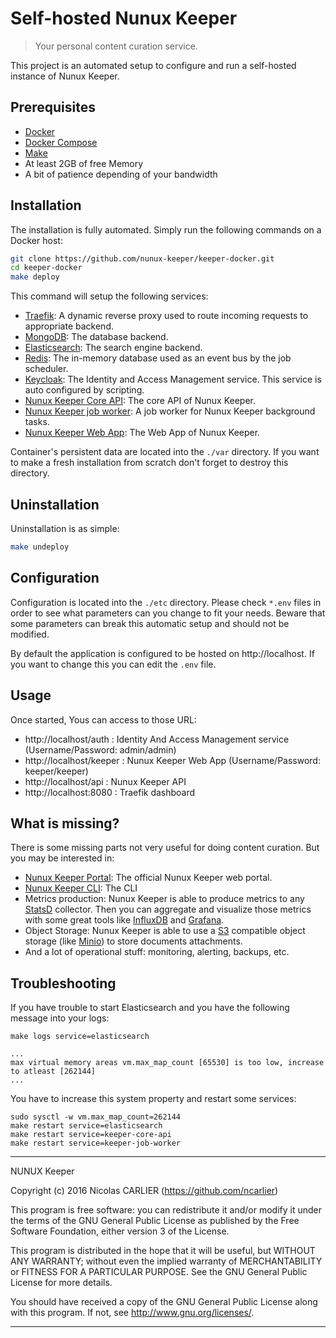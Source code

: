 # Self-hosted Nunux Keeper

> Your personal content curation service.

This project is an automated setup to configure and run a self-hosted instance
of Nunux Keeper.

## Prerequisites

* [Docker][docker]
* [Docker Compose][docker-compose]
* [Make][make]
* At least 2GB of free Memory
* A bit of patience depending of your bandwidth

## Installation

The installation is fully automated. Simply run the following commands on a
Docker host:

```bash
git clone https://github.com/nunux-keeper/keeper-docker.git
cd keeper-docker
make deploy
```

This command will setup the following services:

- [Traefik][traefik]: A dynamic reverse proxy used to route incoming requests to
  appropriate backend.
- [MongoDB][mongodb]: The database backend.
- [Elasticsearch][elasticsearch]: The search engine backend.
- [Redis][redis]: The in-memory database used as an event bus by the job
  scheduler.
- [Keycloak][keycloak]: The Identity and Access Management service. This service
  is auto configured by scripting.
- [Nunux Keeper Core API][nunux-keeper-core-api]: The core API of Nunux Keeper.
- [Nunux Keeper job worker][nunux-keeper-job-worker]: A job worker for Nunux
  Keeper background tasks.
- [Nunux Keeper Web App][nunux-keeper-web-app]: The Web App of Nunux Keeper.

Container's persistent data are located into the `./var` directory. If you want
to make a fresh installation from scratch don't forget to destroy this
directory.

## Uninstallation

Uninstallation is as simple:

```bash
make undeploy
```

## Configuration

Configuration is located into the `./etc` directory. Please check `*.env` files
in order to see what parameters can you change to fit your needs.
Beware that some parameters can break this automatic setup and should not be
modified.

By default the application is configured to be hosted on http://localhost. If
you want to change this you can edit the `.env` file.

## Usage

Once started, Yous can access to those URL:

- http://localhost/auth : Identity And Access Management service
  (Username/Password: admin/admin)
- http://localhost/keeper : Nunux Keeper Web App (Username/Password:
  keeper/keeper)
- http://localhost/api : Nunux Keeper API
- http://localhost:8080 : Traefik dashboard

## What is missing?

There is some missing parts not very useful for doing content curation. But you
may be interested in:

- [Nunux Keeper Portal][nunux-keeper-web-portal]: The official Nunux Keeper web
  portal.
- [Nunux Keeper CLI][nunux-keeper-cli]: The CLI
- Metrics production: Nunux Keeper is able to produce metrics to any
  [StatsD][statsd] collector. Then you can aggregate and visualize those metrics
  with some great tools like [InfluxDB][influxdb] and [Grafana][grafana].
- Object Storage: Nunux Keeper is able to use a [S3][s3] compatible object
  storage (like [Minio][minio]) to store documents attachments.
- And a lot of operational stuff: monitoring, alerting, backups, etc.

## Troubleshooting

If you have trouble to start Elasticsearch and you have the following message
into your logs:

```
make logs service=elasticsearch

...
max virtual memory areas vm.max_map_count [65530] is too low, increase to atleast [262144]
...
```

You have to increase this system property and restart some services:

```
sudo sysctl -w vm.max_map_count=262144
make restart service=elasticsearch
make restart service=keeper-core-api
make restart service=keeper-job-worker
```

[docker]: https://docs.docker.com/engine/installation/
[docker-compose]: https://docs.docker.com/compose/install/
[make]: https://www.gnu.org/software/make/

[traefik]: https://traefik.io/
[keycloak]: http://www.keycloak.org
[mongodb]: https://www.mongodb.com
[elasticsearch]: https://www.elastic.co
[redis]: http://redis.io/
[statsd]: https://github.com/b/statsd_spec
[s3]: https://aws.amazon.com/s3
[minio]: https://www.minio.io/
[influxdb]: https://www.influxdata.com/
[grafana]: https://grafana.net/

[nunux-keeper-core-api]: https://github.com/nunux-keeper/keeper-core-api
[nunux-keeper-job-worker]: https://github.com/nunux-keeper/keeper-core-api/tree/master/src/job
[nunux-keeper-web-app]: https://github.com/nunux-keeper/keeper-web-app
[nunux-keeper-web-portal]: https://github.com/nunux-keeper/nunux-keeper.github.io
[nunux-keeper-cli]: https://github.com/nunux-keeper/keeper-cli

----------------------------------------------------------------------

NUNUX Keeper

Copyright (c) 2016 Nicolas CARLIER (https://github.com/ncarlier)

This program is free software: you can redistribute it and/or modify
it under the terms of the GNU General Public License as published by
the Free Software Foundation, either version 3 of the License.

This program is distributed in the hope that it will be useful,
but WITHOUT ANY WARRANTY; without even the implied warranty of
MERCHANTABILITY or FITNESS FOR A PARTICULAR PURPOSE.  See the
GNU General Public License for more details.

You should have received a copy of the GNU General Public License
along with this program.  If not, see <http://www.gnu.org/licenses/>.

----------------------------------------------------------------------
